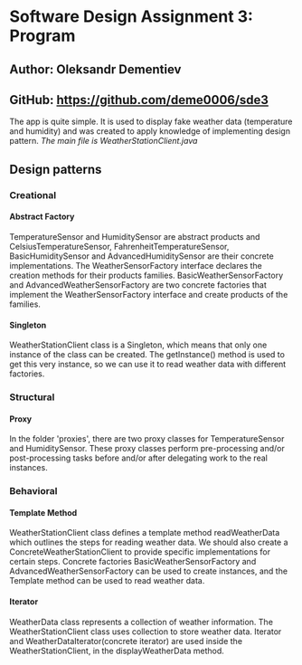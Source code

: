 # Software Design Assignment 3: Program

## Author: Oleksandr Dementiev

## **GitHub**: https://github.com/deme0006/sde3

The app is quite simple. It is used to display fake weather data (temperature and humidity) and was created to apply knowledge of implementing design pattern.
_The main file is WeatherStationClient.java_

## Design patterns

### Creational

#### **Abstract Factory**

TemperatureSensor and HumiditySensor are abstract products and CelsiusTemperatureSensor, FahrenheitTemperatureSensor, BasicHumiditySensor and AdvancedHumiditySensor are their concrete implementations. The WeatherSensorFactory interface declares the creation methods for their products families. BasicWeatherSensorFactory and AdvancedWeatherSensorFactory are two concrete factories that implement the WeatherSensorFactory interface and create products of the families.

#### **Singleton**

WeatherStationClient class is a Singleton, which means that only one instance of the class can be created. The getInstance() method is used to get this very instance, so we can use it to read weather data with different factories.

### Structural

#### **Proxy**

In the folder 'proxies', there are two proxy classes for TemperatureSensor and HumiditySensor. These proxy classes perform pre-processing and/or post-processing tasks before and/or after delegating work to the real instances.

### Behavioral

#### **Template Method**

WeatherStationClient class defines a template method readWeatherData which outlines the steps for reading weather data. We should also create a ConcreteWeatherStationClient to provide specific implementations for certain steps. Concrete factories BasicWeatherSensorFactory and AdvancedWeatherSensorFactory can be used to create instances, and the Template method can be used to read weather data.

#### **Iterator**

WeatherData class represents a collection of weather information. The WeatherStationClient class uses collection to store weather data. Iterator and WeatherDataIterator(concrete iterator) are used inside the WeatherStationClient, in the displayWeatherData method.
